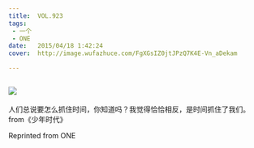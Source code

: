 ```yaml
---
title:	VOL.923
tags:
 - 一个
 - ONE
date:	2015/04/18 1:42:24
cover:	http://image.wufazhuce.com/FgXGsIZ0jtJPzQ7K4E-Vn_aDekam

---
```

![](http://image.wufazhuce.com/FgXGsIZ0jtJPzQ7K4E-Vn_aDekam)
---

人们总说要怎么抓住时间，你知道吗？我觉得恰恰相反，是时间抓住了我们。from《少年时代》
 
Reprinted from ONE
